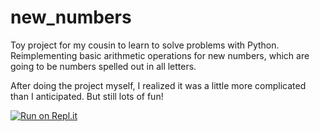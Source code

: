 # new_numbers
Toy project for my cousin to learn to solve problems with Python. Reimplementing basic arithmetic operations for new numbers, which are going to be numbers spelled out in all letters.

After doing the project myself, I realized it was a little more complicated than I anticipated. But still lots of fun!

[![Run on Repl.it](https://repl.it/badge/github/AndreiToroplean/new_numbers)](https://repl.it/github/AndreiToroplean/new_numbers)